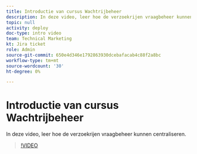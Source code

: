 ```yaml
---
title: Introductie van cursus Wachtrijbeheer
description: In deze video, leer hoe de verzoekrijen vraagbeheer kunnen centraliseren.
topic: null
activity: deploy
doc-type: intro video
team: Technical Marketing
kt: Jira ticket
role: Admin
source-git-commit: 650e4d346e1792863930dcebafacab4c88f2a8bc
workflow-type: tm+mt
source-wordcount: '30'
ht-degree: 0%

---
```


# Introductie van cursus Wachtrijbeheer

In deze video, leer hoe de verzoekrijen vraagbeheer kunnen centraliseren.

>[!VIDEO](https://video.tv.adobe.com/v/335219/?quality=12&learn=on)
